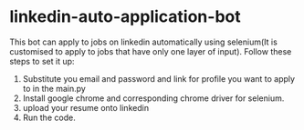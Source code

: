 # linkedin-auto-application-bot


This bot can apply to jobs on linkedin automatically using selenium(It is customised to apply to jobs that have only one layer of input). Follow these steps to set it up:
1. Substitute you email and password and link for profile you want to apply to in the main.py
2. Install google chrome and corresponding chrome driver for selenium.
3. upload your resume onto linkedin 
4. Run the code.


